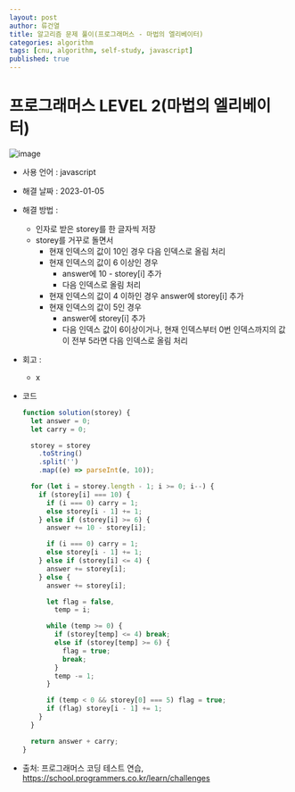 ```yaml
---
layout: post
author: 류건열
title: 알고리즘 문제 풀이(프로그래머스 - 마법의 엘리베이터)
categories: algorithm
tags: [cnu, algorithm, self-study, javascript]
published: true
---
```


# 프로그래머스 LEVEL 2(마법의 엘리베이터)

![image](https://user-images.githubusercontent.com/34560965/210796375-50c918b3-c8ee-447e-b92a-136159facc3c.png)

- 사용 언어 : javascript

- 해결 날짜 : 2023-01-05

- 해결 방법 :

  - 인자로 받은 storey를 한 글자씩 저장
  - storey를 거꾸로 돌면서
    - 현재 인덱스의 값이 10인 경우 다음 인덱스로 올림 처리
    - 현재 인덱스의 값이 6 이상인 경우
      - answer에 10 - storey[i] 추가
      - 다음 인덱스로 올림 처리
    - 현재 인덱스의 값이 4 이하인 경우 answer에 storey[i] 추가
    - 현재 인덱스의 값이 5인 경우
      - answer에 storey[i] 추가
      - 다음 인덱스 값이 6이상이거나, 현재 인덱스부터 0번 인덱스까지의 값이 전부 5라면 다음 인덱스로 올림 처리

- 회고 :

  - x

- 코드

  ```javascript
  function solution(storey) {
    let answer = 0;
    let carry = 0;

    storey = storey
      .toString()
      .split('')
      .map((e) => parseInt(e, 10));

    for (let i = storey.length - 1; i >= 0; i--) {
      if (storey[i] === 10) {
        if (i === 0) carry = 1;
        else storey[i - 1] += 1;
      } else if (storey[i] >= 6) {
        answer += 10 - storey[i];

        if (i === 0) carry = 1;
        else storey[i - 1] += 1;
      } else if (storey[i] <= 4) {
        answer += storey[i];
      } else {
        answer += storey[i];

        let flag = false,
          temp = i;

        while (temp >= 0) {
          if (storey[temp] <= 4) break;
          else if (storey[temp] >= 6) {
            flag = true;
            break;
          }
          temp -= 1;
        }

        if (temp < 0 && storey[0] === 5) flag = true;
        if (flag) storey[i - 1] += 1;
      }
    }

    return answer + carry;
  }
  ```

- 출처: 프로그래머스 코딩 테스트 연습, https://school.programmers.co.kr/learn/challenges
